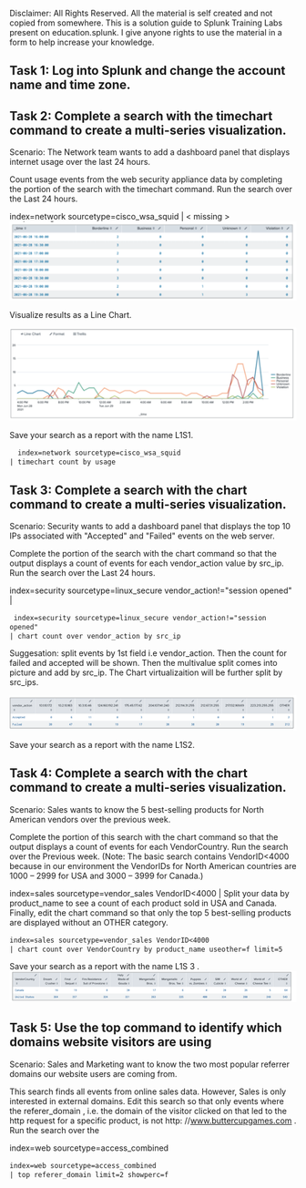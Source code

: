 Disclaimer: All Rights Reserved. All the material is self created and not copied from somewhere. This is a solution guide to Splunk Training Labs present on education.splunk. I give anyone rights to use the material in a form to help increase your knowledge.

## Task 1: Log into Splunk and change the account name and time zone. 

 

## Task 2: Complete a search with the timechart command to create a multi-series visualization. 
Scenario: The Network team wants to add a dashboard panel that displays internet usage over the last  24 hours.

Count usage events from the web security appliance data by completing the <missing> portion of the search with the timechart command. Run the search over the Last 24 hours. 

index=network sourcetype=cisco_wsa_squid | < missing >  
![image](https://github.com/ShahzebFarruk/Splunk_Material/blob/main/Statistical%20Labs/table1.png)


Visualize results as a Line Chart.
  

![image](https://github.com/ShahzebFarruk/Splunk_Material/blob/main/Statistical%20Labs/table2.png)

  
Save your search as a report with the name L1S1.

```spl
  index=network sourcetype=cisco_wsa_squid
| timechart count by usage
  ```


  
## Task 3: Complete a search with the chart command to create a multi-series visualization. 

Scenario: Security wants to add a dashboard panel that displays the top 10 IPs associated with "Accepted" and "Failed" events on the web server.
  
  Complete the <missing> portion of the search with the chart command so that the output displays a count of events for each vendor_action value by src_ip. Run the search over the Last 24 hours. 
  
index=security sourcetype=linux_secure vendor_action!="session opened" | <missing> 

```spl
 index=security sourcetype=linux_secure vendor_action!="session opened"
| chart count over vendor_action by src_ip
 ```
Suggesation: split events by 1st field i.e vendor_action. Then the count for failed and accepted will be shown. Then the multivalue split comes into picture and add by src_ip. The Chart virtualizaition will be further split by src_ips.
 
![image](https://github.com/ShahzebFarruk/Splunk_Material/blob/main/Statistical%20Labs/table3.png)

Save your search as a report with the name L1S2. 
 
## Task 4: Complete a search with the chart command to create a multi-series visualization. 
Scenario: Sales wants to know the 5 best-selling products for North American vendors over the previous week. 

Complete the <missing> portion of this search with the chart command so that the output displays a count of events for each VendorCountry. Run the search over the Previous week. (Note: The basic search contains VendorID<4000 because in our environment the VendorIDs for North American countries are 1000 – 2999 for USA and 3000 – 3999 for Canada.) 

index=sales sourcetype=vendor_sales VendorID<4000 | <missing> 
Split your data by product_name to see a count of each product sold in USA and Canada. 
Finally, edit the chart command so that only the top 5 best-selling products are displayed without an OTHER category. 



```spl
index=sales sourcetype=vendor_sales VendorID<4000 
| chart count over VendorCountry by product_name useother=f limit=5
```
Save your search as a report with the name L1S 3 .
![image](https://github.com/ShahzebFarruk/Splunk_Material/blob/main/Statistical%20Labs/table4.png)

##  Task 5: Use the top command to identify which domains website visitors are using
Scenario: Sales and Marketing want to know the two most popular referrer domains our website users are coming from.

This search finds all events from online sales data. However, Sales is only interested in external domains. Edit this search so that only events where the referer_domain , i.e. the domain of the visitor clicked on that led to the http request for a specific product, is not http: //www.buttercupgames.com . Run the search over the 

index=web sourcetype=access_combined

```
index=web sourcetype=access_combined
| top referer_domain limit=2 showperc=f
```
                                                  
                                                  
